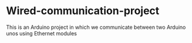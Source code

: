 # Wired-communication-project
This is an Arduino project in which we communicate between two Arduino unos using Ethernet modules
